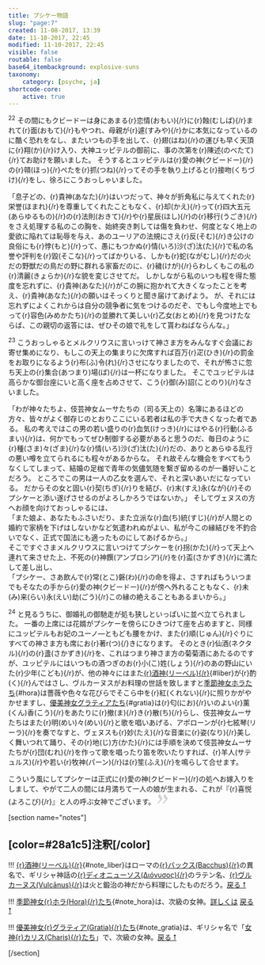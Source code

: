```yaml
---
title: プシケー物語
slug: "page:7"
created: 11-08-2017, 13:39
date: 11-10-2017, 22:45
modified: 11-10-2017, 22:45
visible: false
routable: false
base64_itembackground: explosive-suns
taxonomy:
    category: [psyche, ja]
shortcode-core:
    active: true
---
```

<sup>22</sup> 
その間にもクビードーは身にあまる{r}恋情(おもい){/r}に{r}蝕(むしば){/r}まれて{r}面(おもて){/r}もやつれ、母親が{r}遽(すみや){/r}かに本気になっているのに酷く恐れをなし、またいつもの手を出して、{r}翅(はね){/r}の運びも早く天頂に{r}翔(か){/r}け入り、大神ユッピテルの御前に、事の次第を{r}陳述(のべたて){/r}てお助けを願いました。
そうするとユッピテルは{r}愛の神(クビードー){/r}の{r}顇(ほっ){/r}ぺたを{r}抓(つね){/r}ってその手を執り上げると{r}接吻(くちづけ){/r}をし、徐ろにこうおっしゃいました。

「息子どの、{r}貴神(あなた){/r}はいつだって、神々が折角私に与えてくれた{r}栄誉(ほまれ){/r}を尊重してくれたこともなく、{r}却(かえ){/r}って{r}四大五元(あらゆるもの){/r}の{r}法則(おきて){/r}や{r}星辰(ほし){/r}の{r}移行(うごき){/r}をさえ処理する私のこの胸を、始終突き刺しては傷を負わせ、何度となく地上の愛欲に陥れては恥辱を与え、あのユーリアの法規にさえ{r}反(そむ){/r}き公けの良俗にも{r}悖(もと){/r}って、愚にもつかぬ{r}情(いろ)沙(ざ)汰(た){/r}で私の名誉や評判を{r}毀(そこな){/r}ってばかりいる、しかも{r}蛇(ながむし){/r}だの火だの野獣だの鳥だの野に群れる家畜だのに、{r}穢(けが){/r}らわしくもこの私の{r}清麗(きょらか){/r}な貌を変じさせてだ。
しかしながら私のいつも程を得た態度を忘れずに、{r}貴神(あなた){/r}がこの腕に抱かれて大きくなったことを考え、{r}貴神(あなた){/r}の願いはそっくりと聞き届けてあげよう。
が、それには忘れずによくこれからは自分の競争者に気をつけるのだぞ、でもし今度地上でもって{r}容色(みめかたち){/r}の並勝れて美しい{r}乙女(おとめ){/r}を見つけたならば、この親切の返答には、ぜひその娘で礼をして貰わねばならんな。」

<sup>23</sup> 
こうおっしゃるとメルクリウスに言いっけて神さま方をみんなすぐ会議にお寄せ集めになり、もしこの天上の集まりに欠席すれば百万{r}疋(ひき){/r}の罰金をお取りになるよう{r}布(ふ)令(れ){/r}させになりましたので、それが怖さに忽ち天上の{r}集合(あつまり)場(ば){/r}は一杯になりました。
そこでユッピテルは高らかな御台座にいと高く座を占めさせて、こう{r}御(み)詔(ことのり){/r}なさいました。

「わが神々たちよ、伎芸神女ムーサたちの（司る天上の）名簿にあるほどの方々、皆々がよく御存じのとおりここにいる若者は私の手で大きくなった者である。
私の考えではこの男の若い盛りの{r}血気(けっき){/r}にはやる{r}行動(ふるまい){/r}は、何かでもってぜひ制御する必要があると思うのだ、毎日のように{r}種(さま)々(ざま){/r}な{r}情(いろ)沙(ざ)汰(た){/r}だの、ありとあらゆる乱行の悪い噂を立てられるにも程々があるからな。
それ故そんな機会をすべてもうなくしてしまって、結婚の足枷で青年の気儘気随を繫ぎ留めるのが一番好いことだろう。
ところでこの男は一人の乙女を選んで、それと深いあいだになっている。
だからその女と固い{r}契(ちぎ){/r}りを結び、{r}末(すえ)永(なが){/r}そのプシケーと添い遂げさせるのがよろしかろうではないか。」
そしてヴェヌスの方へお顔を向けておっしゃるには、  
「また娘よ、あなたもふさいだり、また立派な{r}血(ち)統(すじ){/r}が人間との婚約で家柄を下げはしないかなど気遣われぬがよい、私が今この縁結びを不釣合いでなく、正式で国法にも適ったものにしてあげるから。」  
そこですぐさまメルクリウスに言いつけてプシケーを{r}拐(かた){/r}って天上へ連れて来させた上、不死の{r}神饌(アンブロシア){/r}を{r}盃(さかずき){/r}に満たして差し出し、  
「プシケー、さあ飲んで{r}常(とこ)磐(わ){/r}の命を得よ、さすればもういつまでもそなたの手から{r}愛の神(クビードー){/r}が傍へ外れることもなく、{r}未(み)来(らい)永(えい)劫(ごう){/r}この縁の絶えることもあるまいから。」

<sup>24</sup> 
と見るうちに、御婚礼の御馳走が処も狭しといっぱいに並べ立てられました。
一番の上席には花婿がプシケーを傍らにひきつけて座を占めますと、同様にユッピテルもお妃のユーノ―ともども腰をかけ、また{r}順(じゅん){/r}ぐりにすべての神さま方も席にお{r}著r(つ){/}きになります。
そのとき{r}仙酒(ネクタル){/r}の{r}盞(さかずき){/r}を、これはつまり神さま方の菊菊酒にあたるのですが、ユッピテルにはいつもの酒つぎのお{r}小(こ)姓(しょう){/r}のあの野山にいた{r}少年(こども){/r}が、他の神々にはまた[{r}酒神(リーベル){/r}][1]{#liber}が{r}酌(く){/r}んではさし、ヴルカーヌスがお料理の世話を致しますと[季節神女ホラたち][2]{#hora}は薔薇や色々な花びらでそこら中を{r}紅(くれない){/r}に照りかがやかせますし、[優美神女グラティアたち][3]{#gratia}は{r}匂(にお){/r}いのよい{r}薰(くん)香(こう){/r}をあたりに{r}撤(ま){/r}き{r}散(ち){/r}らし、伎芸神女ムーサたちはまた{r}明(めい)々(めい){/r}と歌を唱いあげる、アポローンが{r}七絃琴(リーラ){/r}を奏でなすと、ヴェヌスも{r}妙(たえ){/r}な音楽に{r}姿(なり){/r}美しく舞いつれて踊り、その{r}地(じ)方(かた){/r}には手順を決めて伎芸神女ムーサたちが{r}団(むれ){/r}を作って歌を唱ったり笛を吹いたりすれば、{r}羊人(サテュルス){/r}や若い{r}牧神(パーン){/r}は{r}笙(ふえ){/r}を鳴らして合せます。

こういう風にしてプシケーは正式に{r}愛の神(クビードー){/r}の処へお嫁入りをしまして、やがて二人の間には月満ちて一人の娘が生まれる、これが『{r}喜悦(よろこび){/r}』と人の呼ぶ女神でございます。 
<span><svg xmlns="http://www.w3.org/2000/svg" width="22px" height="22px" viewBox="0 0 78 78" fill="lightgrey" opacity="1"><path d="M1.5 68.9991L20.9102 45.395c.88226-1.10283.88226-1.54397.88226-1.76454 0-1.10286-1.76455-3.30857-2.8674-4.632L5.90836 23.9997 16.49877 3.0455 27.5273 18.48544c2.87047 3.97028 10.80793 15.88413 10.80793 19.19267 0 1.76458-.6617 2.4263-6.6171 9.7051C17.1605 65.25246 14.95478 67.01703 7.01425 74.9545L1.5 68.99908zm38.16172 0L59.0719 45.395c.88228-1.10283.88228-1.54397.88228-1.76454 0-1.10286-1.76457-3.30857-2.86742-4.632L44.07312 23.9997 54.6605 3.0455l11.03157 15.43992C68.55947 22.45572 76.5 34.36957 76.5 37.6781c0 1.76458-.6617 2.4263-6.6171 9.7051C55.32526 65.25246 53.11957 67.01703 45.17904 74.9545l-5.51732-5.9554z"/></svg></span>

[section name="notes"]

## [color=#28a1c5]注釈[/color]

!!! [{r}酒神(リーベル){/r}][11]{#note_liber}はローマの[{r}バックス(Bacchus){/r}][12]の異名で、ギリシャ神話の[{r}ディオニューソス(Διόνυσος){/r}][13]のラテン名、[{r}ヴルカーヌス(Vulcānus){/r}][14]は火と鍛治の神だから料理にしたものだろう。[戻る &#11105;][11]

!!! [季節神女{r}ホラ(Hora){/r}たち][21]{#note_hora}は、次級の女神。[詳しくは][22] [戻る &#11105;][21]

!!! [優美神女{r}グラティア(Gratia){/r}たち][31]{#note_gratia}は、ギリシャ名で「[女神{r}カリス(Charis){/r}たち][32]」で、次級の女神。[戻る &#11105;][31]

[/section]

[1]: /psyche/page:7#note_liber "酒神"
[11]: /psyche/page:7#liber "酒神"
[12]: https://ja.wikipedia.org/wiki/バックス_(ローマ神話) "https://ja.wikipedia.org/wiki/バックス_(ローマ神話)"
[13]: https://ja.wikipedia.org/wiki/ディオニューソス "https://ja.wikipedia.org/wiki/ディオニューソス"
[14]: https://ja.wikipedia.org/wiki/ウゥルカーヌス "https://ja.wikipedia.org/wiki/ウゥルカーヌス"
[2]: /psyche/page:7#note_hora "季節神女ホラたち"
[21]: /psyche/page:7#hora "季節神女ホラたち"
[22]: https://francois-vidit.com/docs/ja/versailles/trianon/flore#note_hora "https://francois-vidit.com/docs/ja/versailles/trianon/flore#note_hora"
[3]: /psyche/page:7#note_gratia "優美神女グラティアたち"
[31]: /psyche/page:7#gratia "優美神女グラティアたち"
[32]: https://francois-vidit.com/docs/ja/versailles/trianon/flore#note_charis "https://francois-vidit.com/docs/ja/versailles/trianon/flore#note_charis"